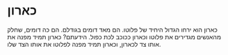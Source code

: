 # כארון

כארון הוא ירחו הגדול היחיד של פלוטו. הם מאד דומים בגודלם. הם כה דומים, שחלק
מהאנשים מגדירים את פלוטו וכארון ככוכב לכת כפול. הידעתם? כארון תמיד מפנה את אותו
צד לכארון, וכארון תמיד מפנה לפלוטו את אותו הצד שלו.
